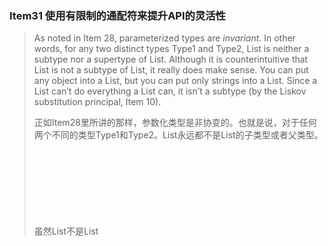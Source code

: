### Item31 使用有限制的通配符来提升API的灵活性

> As noted in Item 28, parameterized types are *invariant*. In other words, for any two distinct types Type1 and Type2, List<Type1> is neither a subtype nor a supertype of List<Type2>. Although it is counterintuitive that List<String> is not a subtype of List<Object>, it really does make sense. You can put any object into a List<Object>, but you can put only strings into a List<String>. Since a List<String> can’t do everything a List<Object> can, it isn’t a subtype (by the Liskov substitution principal, Item 10).

正如Item28里所讲的那样，参数化类型是非协变的。也就是说，对于任何两个不同的类型Type1和Type2。List<Type1>永远都不是List<Type2>的子类型或者父类型。虽然List<String>不是List<Object>的子类型是违反直觉的，但确实是有意义的。你可以往List<Object>里放所有的对象，但是只能往 List<String>里面放String对象。由于List<Stirng>不能做所有List<Object>可以做的事情，所有List<String>就不是List<Object>的子类型（里氏替换原则，Item10)。

> Sometimes you need more flexibility than invariant typing can provide. Consider the Stack class from Item 29. To refresh your memory, here is its public API:

有时，你需要非协变类型不能提供的灵活性，比如Item19中的Stack。为了唤醒你的记忆，下面是Stack的公开API：

```java
public class Stack<E> {
       public Stack();
       public void push(E e);
       public E pop();
       public boolean isEmpty();
}
```

> Suppose we want to add a method that takes a sequence of elements and pushes them all onto the stack. Here’s a first attempt:

假如我们需要添加一个方法，可以把一些列元素都放到stack里。下面是第一个尝试的版本：

```java
// pushAll method without wildcard type - deficient!
   public void pushAll(Iterable<E> src) {
       for (E e : src)
			 push(e);
   }
```

> This method compiles cleanly, but it isn’t entirely satisfactory. If the element type of the Iterable src exactly matches that of the stack, it works fine. But suppose you have a Stack<Number> and you invoke push(intVal), where intVal is of type Integer. This works because Integer is a subtype of Number. So logically, it seems that this should work, too:

这个方法可以干干净净地编译，但是还不是完全让人满意的。只有当Iterator实例src的元素类型恰好和stack的元素类型一致的时候，才能正常工作。但是，假设你现在有一个Stack<Number> ，并且你调用了push(intVal)方法，而intVal的类型是Integer。这个方法可以正常工作，因为Integer是Number的子类型。所以逻辑上来说，下面这段代码也应该可以工作。

```java
Stack<Number> numberStack = new Stack<>();
Iterable<Integer> integers = ... ;
numberStack.pushAll(integers);
```

> If you try it, however, you’ll get this error message because parameterized types are invariant:

然而，当你这个做的时候，由于参数化类型是非协变的，你将得到一个error信息如下。

```java
StackTest.java:7: error: incompatible types: Iterable<Integer>
   cannot be converted to Iterable<Number>
           numberStack.pushAll(integers);
                               ^
```

> Luckily, there’s a way out. The language provides a special kind of parameterized type call a *bounded wildcard type* to deal with situations like this. The type of the input parameter to pushAll should not be “Iterable of E” but “Iterable of some subtype of E,” and there is a wildcard type that means precisely that: Iterable<? extends E>. (The use of the keyword extends is slightly misleading: recall from Item 29 that *subtype* is defined so that every type is a subtype of itself, even though it does not extend itself.) Let’s modify pushAll to use this type:

幸运的是，还有一种方法。Java语言提供了一种特殊的参数化类型，被称为”有限制通配符类型“，就是用来解决类似这种问题的。pushAll方法的参数类型不应该是”E的Iterable接口“，而应该是“E的某个子类型的Iterable接口”，然后，这里有一个通配符类型，可以准确的表示这个意思： Iterable<? extends E>（其中extends关键字可能会造成一些误导，重申一下Item29里子类型的定义，每个类型都是自身的子类型，即使它没有继承它自己）。下面是使用这种类型修改后的pushAll方法：

```java
// Wildcard type for a parameter that serves as an E producer 
public void pushAll(Iterable<? extends E> src) {
       for (E e : src)
           push(e);
}
```

> With this change, not only does Stack compile cleanly, but so does the client code that wouldn’t compile with the original pushAll declaration. Because Stack and its client compile cleanly, you know that everything is typesafe.
>
> Now suppose you want to write a popAll method to go with pushAll. The popAll method pops each element off the stack and adds the elements to the given collection. Here’s how a first attempt at writing the popAll method might look:

通过这个修改后，不仅仅Stack可以干净地编译，那些没有和原始pushAll声明一起编译过的客户端代码也能干干净净地编译。由于Stack和客户端代码都可以干净地编译，你就知道所有的东西都是类型安全的。

现在假设你要写一个pushAll对应的方法popAll。popAll方法把stack中的每一个元素都弹出来，然后添加到一个给定的集合里。下面是第一次尝试写得popAll方法的代码：

```java
// popAll method without wildcard type - deficient!
   public void popAll(Collection<E> dst) {
       while (!isEmpty())
           dst.add(pop());
}
```

> Again, this compiles cleanly and works fine if the element type of the destination collection exactly matches that of the stack. But again, it isn’t entirely satisfactory. Suppose you have a Stack<Number> and variable of type Object. If you pop an element from the stack and store it in the variable, it compiles and runs without error. So shouldn’t you be able to do this, too?

同样地，这个代码也能干净地编译，当目标集合的元素类型和stack的一致的时候，也能正常工作。但是同样地，这并不能让人满意。假如你有一个Stack<Number>和一个类型为Object的变量。当你把一个元素从stack中弹出来并存储到这变量中时，可以正常编译运行，不会有error。那么，你为什么不能像下面这么做呢？

```java
Stack<Number> numberStack = new Stack<Number>();
Collection<Object> objects = ... ;
numberStack.popAll(objects);
```

> If you try to compile this client code against the version of popAll shown earlier, you’ll get an error very similar to the one that we got with our first version of pushAll: Collection<Object> is not a subtype of Collection<Number>. Once again, wildcard types provide a way out. The type of the input parameter to popAll should not be “collection of E” but “collection of some supertype of E” (where supertype is defined such that E is a supertype of itself [JLS, 4.10]). Again, there is a wildcard type that means precisely that: Collection<? super E>. Let’s modify popAll to use it:

当你企图基于前面的popAll版本来编译这个客户端代码的时候，你将会得到一个error，和前面写的第一版的pushAll方法差不多：Collection<Object> 不是Collection<Number>的子类型。还是同样地，通配符类型也提供了一个方法。popAll方法的输入参数类型不应该是“E的集合”应该是“E的一些超类型的集合”（这里的超类型定义是正确的，因为E是它自己的超类。同样地，也有一个通配符类型能准确表达这个意思：Collection<? super E>。下面是使用它修改的popAll方法：

```java
// Wildcard type for parameter that serves as an E consumer 
public void popAll(Collection<? super E> dst) {
       while (!isEmpty())
           dst.add(pop());
}
```

> With this change, both Stack and the client code compile cleanly.
>  The lesson is clear. **For maximum flexibility, use wildcard types on input parameters that represent producers or consumers.** If an input parameter is both a producer and a consumer, then wildcard types will do you no good: you need an exact type match, which is what you get without any wildcards.

使用这个修改后的版本，Stack和客户端代码都可以干干净净地编译。

这个结论很明显：为了最大化灵活度，对于代表生产者或者消费者的输入参数，使用通配符类型。如果这个输入参数即是生产者又是消费者，这个通配符类型就没什么用了。你需要的是准确的类型匹配，不需要使用任何的通配符。

> Here is a mnemonic to help you remember which wildcard type to use:
>
> **PECS stands for producer-extends, consumer-super.**
>
> In other words, if a parameterized type represents a T producer, use <? extends T>; if it represents a T consumer, use <? super T>. In our Stack example, pushAll’s src parameter produces E instances for use by the Stack, so the appropriate type for src is Iterable<? extends E>; popAll’s dst parameter consumes E instances from the Stack, so the appropriate type for dst is Collection<? super E>. The PECS mnemonic captures the fundamental principle that guides the use of wildcard types. Naftalin and Wadler call it the *Get and Put Principle* [Naftalin07, 2.4].

这个助记符可以帮助你记住应该使用哪些通配符：

**PECS 表示producer-extends, consumer-super。**

换句话说，如果这个参数化类型表示一个T生产者，使用<? extends T>；如果表示的是T消费者，使用 <? super T>。在我们的Stack的例子里，pushAll的src参数产生了E实例供Stack使用；所以src的合适类型是Iterable<? extends T>；popAll的dst参数消费每一个来自Stack的E实例，因此合适的类型是Collection<? super E>。PECS助记符刻画了直到通配符使用的基本原则。Naftalin和Wadler把它称之为“Get and Put Principle”。

> With this mnemonic in mind, let’s take a look at some method and constructor declarations from previous items in this chapter. The Chooser constructor in Item 28 has this declaration:

记住这个助记符，然后我们看一下本章中前面的章节中写的一些方法和构造器声明。Item28中的Chooser构造器有如下的声明：

```java
public Chooser(Collection<T> choices)
```

> This constructor uses the collection choices only to **produce** values of type T (and stores them for later use), so its declaration should use a wildcard type that **extends** T. Here’s the resulting constructor declaration:

这个构造器使用的集合choices只是用来生产类型为T的值（然后保存起来为了后面的使用），因此它的声明应该使用extends T这一通配符。这是修改后的构造器声明：

```java
// Wildcard type for parameter that serves as an T producer 
public Chooser(Collection<? extends T> choices)
```

> And would this change make any difference in practice? Yes, it would. Suppose you have a List<Integer>, and you want to pass it in to the constructor for a Chooser<Number>. This would not compile with the original declaration, but it does once you add the bounded wildcard type to the declaration.

这个会在实际应用中会有区别吗？答案是肯定的。假如你有一个List<Integer>，然后你想把它传给一个Chooser<Number>的构造器（*我想应该是这样 Chooser<Number> chooser= new Chooser(listInteger)*)。你使用原来的声明，将无法编译，但是如果你在声明中使用有限制的通配符类型，就可以进行编译了。

> Now let’s look at the union method from Item 30. Here is the declaration:

现在让我们来看看Item30中的union方法，下面是声明：

```java
public static <E> Set<E> union(Set<E> s1, Set<E> s2)
```

> Both parameters, s1 and s2, are E producers, so the PECS mnemonic tells us that the declaration should be as follows:

这两个参数s1和s2都是E的生产者，因此PECS助记符告诉我们这个声明应该是这样的：

```java
public static <E> Set<E> union(Set<? extends E> s1, Set<? extends E> s2)
```

> Note that the return type is still Set<E>. **Do not use bounded wildcard types as return types.** Rather than providing additional flexibility for your users, it would force them to use wildcard types in client code. With the revised declaration, this code will compile cleanly:

需要注意的是，这个返回类型还是Set<E>。**不要使用有限制的通配符类型作为返回类型。**这样做既不能给用户提供额外的灵活性，还会强迫他们在客户端代码中使用通配符类型。使用前面修改后的声明，下面这个代码可以很干净地编译：

```java
Set<Integer> integers = Set.of(1, 3, 5);
Set<Double>  doubles  = Set.of(2.0, 4.0, 6.0);
Set<Number>  numbers  = union(integers, doubles);
```

> Properly used, wildcard types are nearly invisible to the users of a class. They cause methods to accept the parameters they should accept and reject those they should reject. **If the user of a class has to think about wildcard types, there is probably something wrong with its API.**

如果使用得到，这个通配符类型对于类的使用者来说几乎是不可见的。他们可以让方法接收他们应该接收的参数，并拒绝他们应该拒绝的参数。**如果类的使用者必须要考虑通配符类型，那么这个API可能就有点问题。**

> Prior to Java 8, the type inference rules were not clever enough to handle the previous code fragment, which requires the compiler to use the contextually specified return type (or *target type*) to infer the type of E. The target type of the union invocation shown earlier is Set<Number>. If you try to compile the fragment in an earlier version of Java (with an appropriate replacement for the Set.of factory), you’ll get a long, convoluted error message like this:

在Java8之前的版本中，类型推导规则还没有聪明到可以处理前面的那段代码，还需要编译器使用上下文指定的返回类型（或者目标类型）来推导出E的类型。前面的union方法调用的目标类型是Set<Number>。当你在早期的Java版本里编译这段代码的时候（也使用Set.of工厂方法对应的替代方法），你将得到一个很长的，错综复杂的error信息如下：

```java
Union.java:14: error: incompatible types
           Set<Number> numbers = union(integers, doubles);
																	^
     required: Set<Number>
     found:    Set<INT#1>
     where INT#1,INT#2 are intersection types:
       INT#1 extends Number,Comparable<? extends INT#2>
       INT#2 extends Number,Comparable<?>
```

> Luckily there is a way to deal with this sort of error. If the compiler doesn’t infer the correct type, you can always tell it what type to use with an *explicit type* *argument* [JLS, 15.12]. Even prior to the introduction of target typing in Java 8, this isn’t something that you had to do often, which is good because explicit type arguments aren’t very pretty. With the addition of an explicit type argument, as shown here, the code fragment compiles cleanly in versions prior to Java 8:

还好，还是有办法来解决这种错误。如果编译器不能推导出正确的类型，你就可以使用显示的类型参数来告诉它应该使用什么样的类型[JLS, 15.12]。即使在Java8引入目标类型之前，这种操作也并不是需要经常做，这是一件好事，因为显式的类型参数很丑。添加了显式的类型参数后，代码如下，这段代码就可以在Java8之前的版本中，干净的编译了。

```java
// Explicit type parameter - required prior to Java 8 
Set<Number> numbers = Union.<Number>union(integers, doubles);
```

> Next let’s turn our attention to the max method in Item 30. Here is the original declaration:

接下来，让我们把注意力放在Item30里的max方法里，下面是它原先的声明：

```java
public static <T extends Comparable<T>> T max(List<T> list)
```

> Here is a revised declaration that uses wildcard types:

下面是其使用通配符类型修改后的声明：

```java
public static <T extends Comparable<? super T>> T max( List<? extends T> list)
```

> To get the revised declaration from the original, we applied the PECS heuristic twice. The straightforward application is to the parameter list. It produces T instances, so we change the type from List<T> to List<? extends T>. The tricky application is to the type parameter T. This is the first time we’ve seen a wildcard applied to a type parameter. Originally, T was specified to extend Comparable<T>, but a comparable of T consumes T instances (and produces integers indicating order relations). Therefore, the parameterized type Comparable<T> is replaced by the bounded wildcard type Comparable<? super T>. Comparables are always consumers, so you should generally **use** **Comparable <? super T> in preference to** **Comparable<T>.** The same is true of comparators; therefore, you should generally **use** **Comparator<? super T>** **in preference to** **Comparator<T>.**

为了将原先的声明修改到现在的版本，我们需要将PECS原则应用两次。对参数list的应用比较简单，它生产了T实例，因此我们将List<T>改为List<? extends T>。对类型参数T的应用比较复杂了，这是我们第一次看将通配符引用到类型参数上。一开始，T是用来扩展Comparable<T>的，但是T的comparable消费了T实例（生成可以表示顺序关系的integer）。因此类型化参数Comparable<T>被替换成了有限制的通配符类型Comparable<? super T>。Comparable都是消费者，所以通常情况下，**都应该优先使用Comparable <? super T>而不是Comparable<T>**。对于Comparator也一样，所以通常情况下，**都应该优先使用Comparator <? super T>而不是Comparator<T>**。

> The revised max declaration is probably the most complex method declaration in this book. Does the added complexity really buy you anything? Again, it does. Here is a simple example of a list that would be excluded by the original declaration but is permitted by the revised one:

这个修改后的max声明大概是本书中最复杂的方法声明了。那么增加的复杂度真的能起到什么作用吗？是的，是有用的。下面是一个list的简单例子，自原始的方法声明中无法使用，但是在修改后的方法中却是允许的。

```java
List<ScheduledFuture<?>> scheduledFutures = ... ;
```

> The reason that you can’t apply the original method declaration to this list is that ScheduledFuture does not implement Comparable<ScheduledFuture>. Instead, it is a subinterface of Delayed, which extends Comparable<Delayed>. In other words, a ScheduledFuture instance isn’t merely comparable to other ScheduledFuture instances; it is comparable to any Delayed instance, and that’s enough to cause the original declaration to reject it. More generally, the wildcard is required to support types that do not implement Comparable (or Comparator) directly but extend a type that does.

不能在原先的声明中使用这个list的原因是，ScheduledFuture并没有实现Comparable<ScheduledFuture>，而ScheduledFuture是Delayed的子接口，而Delayed实现了Comparable<Delayed>。换句话说，ScheduledFuture不仅仅可以和其他的ScheduledFuture实例比较，还可以和任何一个Delayed实例比较，这些就足够使得原始的声明会拒绝它了。更通俗地说，通配符可以用来支持这种类型，它没有直接实现Comparable（或者Comparator），而是继承一个实现了Comparable（或者Comparator）的类型。

> There is one more wildcard-related topic that bears discussing. There is a duality between type parameters and wildcards, and many methods can be declared using one or the other. For example, here are two possible declarations for a static method to swap two indexed items in a list. The first uses an unbounded type parameter (Item 30) and the second an unbounded wildcard:

还有一个和通配符相关的话题需要讨论。类型参数和通配符之间具有双重性，很多方法，都使用其中一个或者另一个进行声明。比如，下面这个用来交换list中两个被索引元素的静态方法，有两种可能的声明如下：第一个使用的是无限制的类型参数（Item30），而第二个使用的是无限制的通配符。

```java
// Two possible declarations for the swap method
public static <E> void swap(List<E> list, int i, int j); 
public static void swap(List<?> list, int i, int j);
```

> Which of these two declarations is preferable, and why? In a public API, the second is better because it’s simpler. You pass in a list—any list—and the method swaps the indexed elements. There is no type parameter to worry about. As a rule, **if a type parameter appears only once in a method declaration, replace it with a wildcard.** If it’s an unbounded type parameter, replace it with an unbounded wildcard; if it’s a bounded type parameter, replace it with a bounded wildcard.

这两种声明哪一个更好呢？为什么呢？在一个公开的API中，第二个要好一些，因为要简单一些。你可以直接传一个List，任意一个List，这个方法就会交换这指定索引位置上的元素。完全不需要去考虑类型参数。有一个规则，**如果类型参数只在方法的声明中出现了一次，就可以用通配符来替代它**。如果是一个无限制的类型参数，就用无限制的通配符，如果是一个有限制的类型参数，就用有限制的通配符。

> There’s one problem with the second declaration for swap. The straightforward implementation won’t compile:

在使用第二种方法声明进行交换的时候，有一个问题。下面这种直接的实现无法编译：

```java
public static void swap(List<?> list, int i, int j) {
       list.set(i, list.set(j, list.get(i)));
}
```

> Trying to compile it produces this less-than-helpful error message:

当你编译的时候，会生成这样一个没什么用的错误信息：

```java
Swap.java:5: error: incompatible types: Object cannot be
   converted to CAP#1
           list.set(i, list.set(j, list.get(i)));
                                           ^
     where CAP#1 is a fresh type-variable:
       CAP#1 extends Object from capture of ?
```

> It doesn’t seem right that we can’t put an element back into the list that we just took it out of. The problem is that the type of list is List<?>, and you can’t put any value except null into a List< ？>. Fortunately, there is a way to implement this method without resorting to an unsafe cast or a raw type. The idea is to write a private helper method to *capture* the wildcard type. The helper method must be a generic method in order to capture the type. Here’s how it looks:

我们无法把一个从列表里拿出来的元素再放回去，这看起来有些不正常。这里的问题在于这个列表的类型是List<?>，不能往List< ？>里放除了null以外的任何值。幸运的是，在不需要不安全的转换和原生类型的前提下，还是有方法实现这个方法。最好的方法是写一个私有的辅助方法来捕获通配符类型。为了捕获类型，这个辅助方法必须是泛型方法。下面是其代码：

```java
public static void swap(List<?> list, int i, int j) {
       swapHelper(list, i, j);
}
// Private helper method for wildcard capture
private static <E> void swapHelper(List<E> list, int i, int j) { 
			 list.set(i, list.set(j, list.get(i)));
}
```

> The swapHelper method knows that list is a List<E>. Therefore, it knows that any value it gets out of this list is of type E and that it’s safe to put any value of type E into the list. This slightly convoluted implementation of swap compiles cleanly. It allows us to export the nice wildcard-based declaration, while taking advantage of the more complex generic method internally. Clients of the swap method don’t have to confront the more complex swapHelper declaration, but they do benefit from it. It is worth noting that the helper method has precisely the signature that we dismissed as too complex for the public method.

这个swapHepler方法就知道这个列表是List<E>了。因此它知道从这个列表中拿出来的类型都是E，可以安全地放回到这个List里去。这个有点复杂的swap实现可以干干净净地编译。它使得我们可以导出一个基于通配符的好的声明，并在其内部使用了比较复杂的泛型方法。swap方法的客户端并不需要面对这个复杂的swapHelper声明，就可以从中受益。值得一提的是，这个辅助方法的精确的方法签名，正是我们因为太复杂而在公有方法中所放弃的签名。

> In summary, using wildcard types in your APIs, while tricky, makes the APIs far more flexible. If you write a library that will be widely used, the proper use of wildcard types should be considered mandatory. Remember the basic rule: producer-extends, consumer-super (PECS). Also remember that all comparables and comparators are consumers.

总结一下，在API中使用通配符，虽然有点复杂，但是会让API变得很灵活。如果你在写一个需要广泛使用的类库，就必须要使用合适的通配符类型。记住这个基本规则：producer-extends，comsumer-super（PECS)。同时也记住所有的comparable和comparator都是消费者。

















